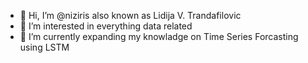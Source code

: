 - 👋 Hi, I’m @niziris also known as Lidija V. Trandafilovic 
- 👀 I’m interested in everything data related
- 🌱 I’m currently expanding my knowladge on Time Series Forcasting using LSTM 



<!---
niziris/niziris is a ✨ special ✨ repository because its `README.md` (this file) appears on your GitHub profile.
You can click the Preview link to take a look at your changes.
--->
